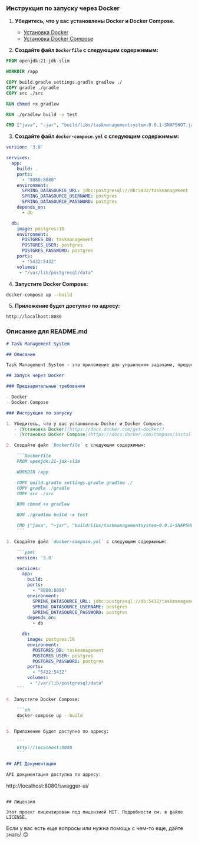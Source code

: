 ### Инструкция по запуску через Docker

1. **Убедитесь, что у вас установлены Docker и Docker Compose.**
   - [Установка Docker](https://docs.docker.com/get-docker/)
   - [Установка Docker Compose](https://docs.docker.com/compose/install/)

2. **Создайте файл `Dockerfile` с следующим содержимым:**

```Dockerfile
FROM openjdk:21-jdk-slim

WORKDIR /app

COPY build.gradle settings.gradle gradlew ./
COPY gradle ./gradle
COPY src ./src

RUN chmod +x gradlew

RUN ./gradlew build -x test

CMD ["java", "-jar", "build/libs/taskmanagementsystem-0.0.1-SNAPSHOT.jar"]
```

3. **Создайте файл `docker-compose.yml` с следующим содержимым:**

```yaml
version: '3.8'

services:
  app:
    build: .
    ports:
      - "8080:8080"
    environment:
      SPRING_DATASOURCE_URL: jdbc:postgresql://db:5432/taskmanagement
      SPRING_DATASOURCE_USERNAME: postgres
      SPRING_DATASOURCE_PASSWORD: postgres
    depends_on:
      - db

  db:
    image: postgres:16
    environment:
      POSTGRES_DB: taskmanagement
      POSTGRES_USER: postgres
      POSTGRES_PASSWORD: postgres
    ports:
      - "5432:5432"
    volumes:
     - "/var/lib/postgresql/data"
```

4. **Запустите Docker Compose:**

```sh
docker-compose up --build
```

5. **Приложение будет доступно по адресу:**

```
http://localhost:8080
```

### Описание для README.md

```markdown
# Task Management System

## Описание

Task Management System - это приложение для управления задачами, предоставляющее API для создания, обновления, удаления и получения задач.

## Запуск через Docker

### Предварительные требования

- Docker
- Docker Compose

### Инструкция по запуску

1. Убедитесь, что у вас установлены Docker и Docker Compose.
   - [Установка Docker](https://docs.docker.com/get-docker/)
   - [Установка Docker Compose](https://docs.docker.com/compose/install/)

2. Создайте файл `Dockerfile` с следующим содержимым:

    ```Dockerfile
    FROM openjdk:21-jdk-slim

    WORKDIR /app

    COPY build.gradle settings.gradle gradlew ./
    COPY gradle ./gradle
    COPY src ./src

    RUN chmod +x gradlew

    RUN ./gradlew build -x test

    CMD ["java", "-jar", "build/libs/taskmanagementsystem-0.0.1-SNAPSHOT.jar"]
    ```

3. Создайте файл `docker-compose.yml` с следующим содержимым:

    ```yaml
    version: '3.8'

    services:
      app:
        build: .
        ports:
          - "8080:8080"
        environment:
          SPRING_DATASOURCE_URL: jdbc:postgresql://db:5432/taskmanagement
          SPRING_DATASOURCE_USERNAME: postgres
          SPRING_DATASOURCE_PASSWORD: postgres
        depends_on:
          - db

      db:
        image: postgres:16
        environment:
          POSTGRES_DB: taskmanagement
          POSTGRES_USER: postgres
          POSTGRES_PASSWORD: postgres
        ports:
          - "5432:5432"
        volumes:
         - "/var/lib/postgresql/data"
    ```

4. Запустите Docker Compose:

    ```sh
    docker-compose up --build
    ```

5. Приложение будет доступно по адресу:

    ```
    http://localhost:8080
    ```

## API Документация

API документация доступна по адресу:

```
http://localhost:8080/swagger-ui/
```

## Лицензия

Этот проект лицензирован под лицензией MIT. Подробности см. в файле LICENSE.
```

Если у вас есть еще вопросы или нужна помощь с чем-то еще, дайте знать! 😊
